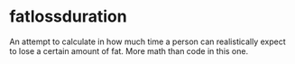 # fatlossduration
An attempt to calculate in how much time a person can realistically expect to lose a certain amount of fat. More math than code in this one.
